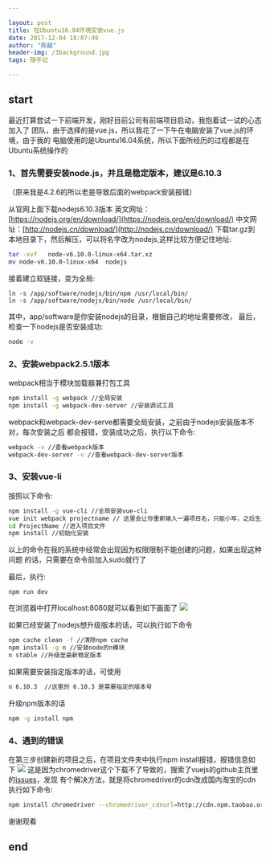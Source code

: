 ```yaml
---

layout: post
title: 在Ubuntu16.04环境安装vue.js
date: 2017-12-04 18:07:49
author: "陈越"
header-img: /3background.jpg
tags: 随手记

---
```


## start
  最近打算尝试一下前端开发，刚好目前公司有前端项目启动，我抱着试一试的心态加入了
  团队，由于选择的是vue.js，所以我花了一下午在电脑安装了vue.js的环境，由于我的
  电脑使用的是Ubuntu16.04系统，所以下面所经历的过程都是在Ubuntu系统操作的

  ### 1、首先需要安装node.js，并且是稳定版本，建议是6.10.3
  （原来我是4.2.6的所以老是导致后面的webpack安装报错）

  从官网上面下载nodejs6.10.3版本 
  英文网址：[https://nodejs.org/en/download/](https://nodejs.org/en/download/)
  中文网址：[http://nodejs.cn/download/](http://nodejs.cn/download/)
  下载tar.gz到本地目录下，然后解压，可以将名字改为nodejs,这样比较方便记住地址:

  ``` bash
  tar -xvf   node-v6.10.0-linux-x64.tar.xz
  mv node-v6.10.0-linux-x64  nodejs
  ```

  接着建立软链接，变为全局:
  ``` 
  ln -s /app/software/nodejs/bin/npm /usr/local/bin/ 
  ln -s /app/software/nodejs/bin/node /usr/local/bin/
  ```
  其中，app/software是你安装nodejs的目录，根据自己的地址需要修改，
  最后，检查一下nodejs是否安装成功:
  ``` bash
  node -v
  ```

  ### 2、安装webpack2.5.1版本
  webpack相当于模块加载器兼打包工具

  ```bash
  npm install -g webpack //全局安装
  npm install -g webpack-dev-server //安装调试工具
  ```

  webpack和webpack-dev-serve都需要全局安装，之前由于nodejs安装版本不对，每次安装之后
  都会报错，安装成功之后，执行以下命令:
  ```bash
  webpack -v //查看webpack版本
  webpack-dev-server -v //查看webpack-dev-server版本
  ```

  ### 3、安装vue-li
  按照以下命令:
  ```bash
  npm install -g vue-cli //全局安装vue-cli
  vue init webpack projectname // 这里会让你重新输入一遍项目名，只能小写，之后生成项目名为ProjectName的模板
  cd ProjectName //进入项目文件
  npm install //初始化安装
  ```

  以上的命令在我的系统中经常会出现因为权限限制不能创建的问题，如果出现这种问题
  的话，只需要在命令前加入sudo就行了

  最后，执行:
  ```
  npm run dev
  ```
  在浏览器中打开localhost:8080就可以看到如下画面了
  ![](http://p061xvmi7.bkt.clouddn.com/vuejs.png)

  如果已经安装了nodejs想升级版本的话，可以执行如下命令
  ```bash
  npm cache clean -f //清除npm cache
  npm install -g n //安装node的n模块
  n stable //升级至最新稳定版本
  ```
  如果需要安装指定版本的话，可使用
  ```bash
  n 6.10.3  //这里的 6.10.3 是需要指定的版本号
  ```
  升级npm版本的话
  ```bash
  npm -g install npm
  ```

  ### 4、遇到的错误
  在第三步创建新的项目之后，在项目文件夹中执行npm install报错，报错信息如下
  ![](http://p061xvmi7.bkt.clouddn.com/vuejserrorphoto.jpg)
  这是因为chromedriver这个下载不了导致的，搜索了vuejs的github主页里的[issues](https://github.com/vuejs/vue-router/issues/261#issuecomment-218618180)，发现
  有个解决方法，就是将chromedriver的cdn改成国内淘宝的cdn
  执行如下命令:
  ```bash
  npm install chromedriver --chromedriver_cdnurl=http://cdn.npm.taobao.org/dist/chromedriver
  ```
  谢谢观看

## end